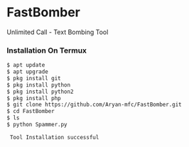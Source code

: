 # FastBomber
Unlimited Call - Text Bombing Tool

### Installation On Termux
 
 
```bash
$ apt update
$ apt upgrade
$ pkg install git
$ pkg install python
$ pkg install python2
$ pkg install php
$ git clone https://github.com/Aryan-mfc/FastBomber.git
$ cd FastBomber
$ ls
$ python Spammer.py

 Tool Installation successful

```

